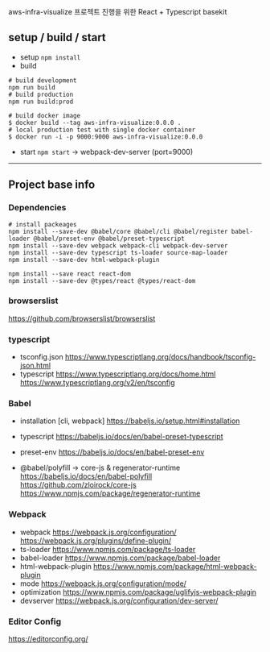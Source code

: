 aws-infra-visualize 프로젝트 진행을 위한 React + Typescript basekit 

## setup / build / start
- setup
`npm install`
- build
```shell script
# build development
npm run build
# build production
npm run build:prod

# build docker image
$ docker build --tag aws-infra-visualize:0.0.0 .
# local production test with single docker container
$ docker run -i -p 9000:9000 aws-infra-visualize:0.0.0
```
- start
`npm start` -> webpack-dev-server (port=9000)

---

## Project base info
### Dependencies
```shell script
# install packeages
npm install --save-dev @babel/core @babel/cli @babel/register babel-loader @babel/preset-env @babel/preset-typescript 
npm install --save-dev webpack webpack-cli webpack-dev-server
npm install --save-dev typescript ts-loader source-map-loader
npm install --save-dev html-webpack-plugin

npm install --save react react-dom
npm install --save-dev @types/react @types/react-dom
```

### browserslist
https://github.com/browserslist/browserslist

### typescript
- tsconfig.json
https://www.typescriptlang.org/docs/handbook/tsconfig-json.html
- typescript 
https://www.typescriptlang.org/docs/home.html
https://www.typescriptlang.org/v2/en/tsconfig

### Babel
- installation [cli, webpack]
https://babeljs.io/setup.html#installation
- typescript
https://babeljs.io/docs/en/babel-preset-typescript
- preset-env
https://babeljs.io/docs/en/babel-preset-env

- @babel/polyfill -> core-js & regenerator-runtime
https://babeljs.io/docs/en/babel-polyfill
https://github.com/zloirock/core-js
https://www.npmjs.com/package/regenerator-runtime

### Webpack
- webpack 
https://webpack.js.org/configuration/
https://webpack.js.org/plugins/define-plugin/
- ts-loader
https://www.npmjs.com/package/ts-loader
- babel-loader
https://www.npmjs.com/package/babel-loader
- html-webpack-plugin
https://www.npmjs.com/package/html-webpack-plugin
- mode
https://webpack.js.org/configuration/mode/
- optimization
https://www.npmjs.com/package/uglifyjs-webpack-plugin
- devserver
https://webpack.js.org/configuration/dev-server/ 

### Editor Config
https://editorconfig.org/
